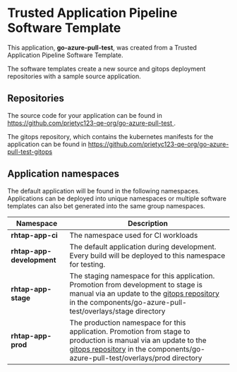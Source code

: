 # Trusted Application Pipeline Software Template

This application, **go-azure-pull-test**, was created from a Trusted Application Pipeline Software Template.

The software templates create a new source and gitops deployment repositories with a sample source application. 

## Repositories

The source code for your application can be found in [https://github.com/prietyc123-qe-org/go-azure-pull-test ](https://github.com/prietyc123-qe-org/go-azure-pull-test ).
 
The gitops repository, which contains the kubernetes manifests for the application can be found in 
[https://github.com/prietyc123-qe-org/go-azure-pull-test-gitops ](https://github.com/prietyc123-qe-org/go-azure-pull-test-gitops ) 

## Application namespaces 

The default application will be found in the following namespaces. Applications can be deployed into unique namespaces or multiple software templates can also bet generated into the same group namespaces.  

|  Namespace   |  Description   |  
| -------- | -------- |
| **rhtap-app-ci** | The namespace used for CI workloads |
| **rhtap-app-development** | The default application during development. Every build will be deployed to this namespace for testing. |
| **rhtap-app-stage** | The staging namespace for this application. Promotion from development to stage is manual via an update to the [gitops repository](https://github.com/prietyc123-qe-org/go-azure-pull-test-gitops ) in the components/go-azure-pull-test/overlays/stage directory |
| **rhtap-app-prod** | The production namespace for this application. Promotion from stage to production is manual via an update to the [gitops repository](https://github.com/prietyc123-qe-org/go-azure-pull-test-gitops ) in the components/go-azure-pull-test/overlays/prod directory |